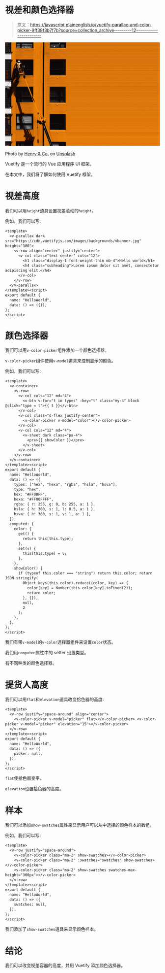 # 视差和颜色选择器

> 原文：<https://javascript.plainenglish.io/vuetify-parallax-and-color-picker-9ff38f3b7f7b?source=collection_archive---------12----------------------->

![](img/6e6cad628a212377d666ed6b91429cf8.png)

Photo by [Henry & Co.](https://unsplash.com/@hngstrm?utm_source=medium&utm_medium=referral) on [Unsplash](https://unsplash.com?utm_source=medium&utm_medium=referral)

Vuetify 是一个流行的 Vue 应用程序 UI 框架。

在本文中，我们将了解如何使用 Vuetify 框架。

# 视差高度

我们可以用`height`道具设置视差滚动的`height`。

例如，我们可以写:

```
<template>
  <v-parallax dark src="https://cdn.vuetifyjs.com/images/backgrounds/vbanner.jpg" height="300">
    <v-row align="center" justify="center">
      <v-col class="text-center" cols="12">
        <h1 class="display-1 font-weight-thin mb-4">Hello world</h1>
        <h4 class="subheading">Lorem ipsum dolor sit amet, consectetur adipiscing elit.</h4>
      </v-col>
    </v-row>
  </v-parallax>
</template><script>
export default {
  name: "HelloWorld",
  data: () => ({}),
};
</script>
```

# 颜色选择器

我们可以用`v-color-picker`组件添加一个颜色选择器。

`v-color-picker`组件使用`v-model`道具来控制显示的颜色。

例如，我们可以写:

```
<template>
  <v-container>
    <v-row>
      <v-col cols="12" md="4">
        <v-btn v-for="t in types" :key="t" class="my-4" block @click="type = t">{{ t }}</v-btn>
      </v-col>
      <v-col class="d-flex justify-center">
        <v-color-picker v-model="color"></v-color-picker>
      </v-col>
      <v-col cols="12" md="4">
        <v-sheet dark class="pa-4">
          <pre>{{ showColor }}</pre>
        </v-sheet>
      </v-col>
    </v-row>
  </v-container>
</template><script>
export default {
  name: "HelloWorld",
  data: () => ({
    types: ["hex", "hexa", "rgba", "hsla", "hsva"],
    type: "hex",
    hex: "#FF00FF",
    hexa: "#FF00FFFF",
    rgba: { r: 255, g: 0, b: 255, a: 1 },
    hsla: { h: 300, s: 1, l: 0.5, a: 1 },
    hsva: { h: 300, s: 1, v: 1, a: 1 },
  }),
  computed: {
    color: {
      get() {
        return this[this.type];
      },
      set(v) {
        this[this.type] = v;
      },
    },
    showColor() {
      if (typeof this.color === "string") return this.color; return JSON.stringify(
        Object.keys(this.color).reduce((color, key) => {
          color[key] = Number(this.color[key].toFixed(2));
          return color;
        }, {}),
        null,
        2
      );
    },
  },
};
</script>
```

我们有带`v-model`的`v-color`选择器组件来设置`color`状态。

我们用`computed`属性中的 setter 设置类型。

有不同种类的颜色选择器。

# 提货人高度

我们可以用`flat`和`elevation`道具改变拾色器的高度:

```
<template>
  <v-row justify="space-around" align="center">
    <v-color-picker v-model="picker" flat></v-color-picker> <v-color-picker v-model="picker" elevation="15"></v-color-picker>
  </v-row>
</template><script>
export default {
  name: "HelloWorld",
  data: () => ({
    picker: null,
  }),
};
</script>
```

`flat`使拾色器变平。

`elevation`设置拾色器的高度。

# 样本

我们可以添加`show-swatches`属性来显示用户可以从中选择的颜色样本的数组。

例如，我们可以写:

```
<template>
  <v-row justify="space-around">
    <v-color-picker class="ma-2" show-swatches></v-color-picker>
    <v-color-picker class="ma-2" :swatches="swatches" show-swatches></v-color-picker>
    <v-color-picker class="ma-2" show-swatches swatches-max-height="300px"></v-color-picker>
  </v-row>
</template><script>
export default {
  name: "HelloWorld",
  data: () => ({
    swatches: null,
  }),
};
</script>
```

我们添加了`show-swatches`道具来显示颜色样本。

# 结论

我们可以改变视差容器的高度，并用 Vuetify 添加颜色选择器。